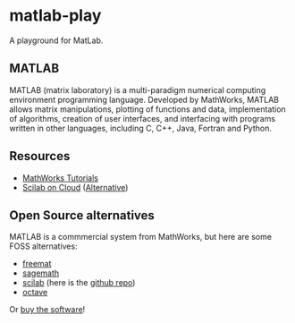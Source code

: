# matlab-play

A playground for MatLab.

## MATLAB

MATLAB (matrix laboratory) is a multi-paradigm numerical computing environment programming language. Developed by MathWorks, MATLAB allows matrix manipulations, plotting of functions and data, implementation of algorithms, creation of user interfaces, and interfacing with programs written in other languages, including C, C++, Java, Fortran and Python.

## Resources

* [MathWorks Tutorials][mathworks-tutorials]
* [Scilab on Cloud][scilab-cloud] ([Alternative][scilab-hotcalcul])

## Open Source alternatives

MATLAB is a commmercial system from MathWorks, but here are some FOSS alternatives:

* [freemat][freemat]
* [sagemath][sagemath]
* [scilab][scilab] (here is the [github repo][scilab-github])
* [octave][octave]

Or [buy the software][buy]!

[mathworks-tutorials]: https://www.mathworks.com/academia/student_center/tutorials/
[freemat]: http://freemat.sourceforge.net/
[sagemath]: http://www.sagemath.org/
[scilab]: http://www.scilab.org/
[scilab-cloud]: http://cloud.scilab.in/
[scilab-hotcalcul]: http://hotcalcul.com/on-line-calculator/scilab
[scilab-github]: https://github.com/opencollab/scilab
[octave]: http://www.gnu.org/software/octave/
[buy]: https://www.mathworks.com/academia/student_version/
